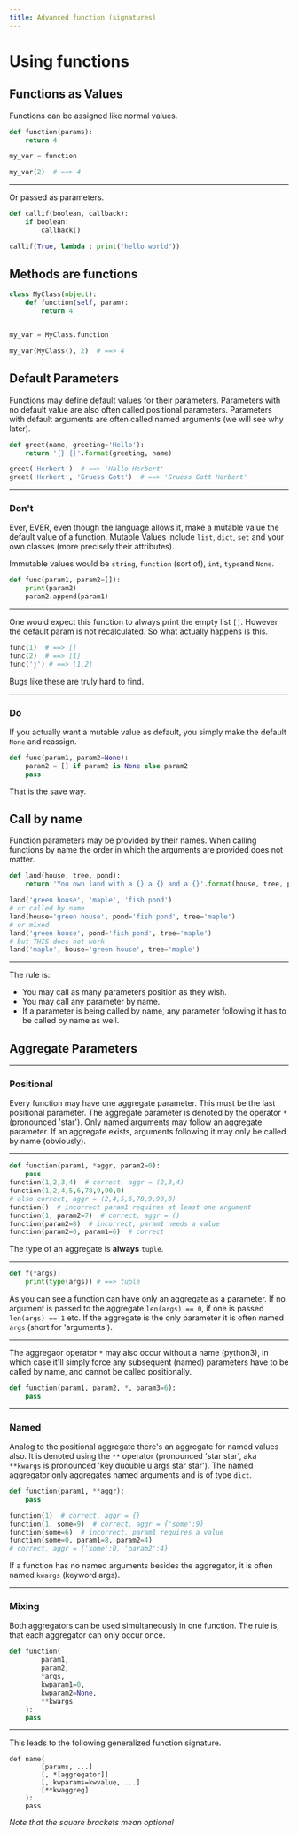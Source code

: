 ```yaml
---
title: Advanced function (signatures)
---
```


# Using functions

## Functions as Values

Functions can be assigned like normal values.

```python
def function(params):
    return 4

my_var = function

my_var(2)  # ==> 4
```

---

Or passed as parameters.

```python
def callif(boolean, callback):
    if boolean:
        callback()

callif(True, lambda : print("hello world"))
```

## Methods are functions

```python
class MyClass(object):
    def function(self, param):
        return 4


my_var = MyClass.function

my_var(MyClass(), 2)  # ==> 4
```

## Default Parameters

Functions may define default values for their parameters.
Parameters with no default value are also often called positional parameters.
Parameters with default arguments are often called named arguments (we will see why later).

```python
def greet(name, greeting='Hello'):
    return '{} {}'.format(greeting, name)

greet('Herbert')  # ==> 'Hallo Herbert'
greet('Herbert', 'Gruess Gott')  # ==> 'Gruess Gott Herbert'
```

---

### Don't

Ever, EVER, even though the language allows it, make a mutable value the default value of a function. Mutable Values include `list`, `dict`, `set` and your own classes (more precisely their attributes).

Immutable values would be `string`, `function` (sort of), `int`, `type`and `None`.

```python
def func(param1, param2=[]):
    print(param2)
    param2.append(param1)
```

---

One would expect this function to always print the empty list `[]`. However the default param is not recalculated. So what actually happens is this.

```python
func(1)  # ==> []
func(2)  # ==> [1]
func('j') # ==> [1,2]
```

Bugs like these are truly hard to find.

---

### Do

If you actually want a mutable value as default, you simply make the default `None` and reassign.

```python
def func(param1, param2=None):
    param2 = [] if param2 is None else param2
    pass
```

That is the save way.


## Call by name

Function parameters may be provided by their names.
When calling functions by name the order in which the arguments are provided does not matter.

```python
def land(house, tree, pond):
    return 'You own land with a {} a {} and a {}'.format(house, tree, pond)

land('green house', 'maple', 'fish pond')
# or called by name
land(house='green house', pond='fish pond', tree='maple')
# or mixed
land('green house', pond='fish pond', tree='maple')
# but THIS does not work
land('maple', house='green house', tree='maple')
```

---

The rule is:

- You may call as many parameters position as they wish.
- You may call any parameter by name.
- If a parameter is being called by name, any parameter following it has to be called by name as well.


## Aggregate Parameters

---

### Positional

Every function may have one aggregate parameter. This must be the last positional parameter.
The aggregate parameter is denoted by the operator `*` (pronounced 'star').
Only named arguments may follow an aggregate parameter.
If an aggregate exists, arguments following it may only be called by name (obviously).

---

```python
def function(param1, *aggr, param2=0):
    pass
function(1,2,3,4)  # correct, aggr = (2,3,4)
function(1,2,4,5,6,78,9,90,0)  
# also correct, aggr = (2,4,5,6,78,9,90,0)
function()  # incorrect param1 requires at least one argument
function(1, param2=7)  # correct, aggr = ()
function(param2=8)  # incorrect, param1 needs a value
function(param2=0, param1=6)  # correct
```

The type of an aggregate is **always** `tuple`.

---

```python
def f(*args):
    print(type(args)) # ==> tuple
```

As you can see a function can have only an aggregate as a parameter.
If no argument is passed to the aggregate `len(args) == 0`, if one is passed `len(args) == 1` etc.
If the aggregate is the only parameter it is often named `args` (short for 'arguments').

---

The aggregaor operator `*` may also occur without a name (python3), in which case it'll simply force any subsequent (named) parameters have to be called by name, and cannot be called positionally.

```python
def function(param1, param2, *, param3=6):
    pass
```

---

### Named

Analog to the positional aggregate there's an aggregate for named values also. It is denoted using the `**` operator (pronounced 'star star', aka `**kwargs` is pronounced 'key duouble u args star star').
The named aggregator only aggregates named arguments and is of type `dict`.

```python
def function(param1, **aggr):
    pass

function(1)  # correct, aggr = {}
function(1, some=9)  # correct, aggr = {'some':9}
function(some=6)  # incorrect, param1 requires a value
function(some=0, param1=8, param2=4)  
# correct, aggr = {'some':0, 'param2':4}
```

If a function has no named arguments besides the aggregator, it is often named `kwargs` (keyword args).

---

### Mixing

Both aggregators can be used simultaneously in one function.
The rule is, that each aggregator can only occur once.

```python
def function(
        param1,
        param2,
        *args,
        kwparam1=0,
        kwparam2=None,
        **kwargs
    ):
    pass
```

---

This leads to the following generalized function signature.

```pyhton
def name(
        [params, ...]
        [, *[aggregator]]
        [, kwparams=kwvalue, ...]
        [**kwaggreg]
    ):
    pass
```

*Note that the square brackets mean optional*
